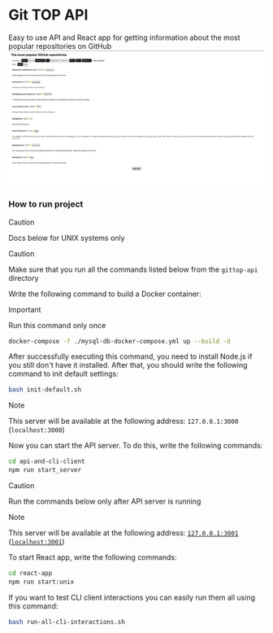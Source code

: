 # Git TOP API
Easy to use API and React app for getting information about the most popular repositories on GitHub
![React app preview](./react-app-preview.png)

### How to run project
> [!CAUTION]
> Docs below for UNIX systems only

> [!CAUTION]
> Make sure that you run all the commands listed below from the `gittop-api` directory

Write the following command to build a Docker container:

> [!IMPORTANT]
> Run this command only once

```sh
docker-compose -f ./mysql-db-docker-compose.yml up --build -d
```

After successfully executing this command, you need to install Node.js if you still don't have it installed. After that, you should write the following command to init default settings:
```sh
bash init-default.sh
```

> [!NOTE]
> This server will be available at the following address: `127.0.0.1:3000` (`localhost:3000`)

Now you can start the API server. To do this, write the following commands:
```sh
cd api-and-cli-client
npm run start_server
```

> [!CAUTION]
> Run the commands below only after API server is running

> [!NOTE]
> This server will be available at the following address: [`127.0.0.1:3001`](http://127.0.0.1:3001) ([`localhost:3001`](http://localhost:3001))

To start React app, write the following commands:
```sh
cd react-app
npm run start:unix
```

If you want to test CLI client interactions you can easily run them all using this command:
```sh
bash run-all-cli-interactions.sh
```

